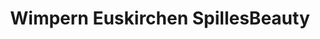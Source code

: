 ---
title: "Wimpern Euskirchen SpillesBeauty"
url: /euskirchen/wimpern-euskirchen-spillesbeauty/
shop: Kosmetik
---